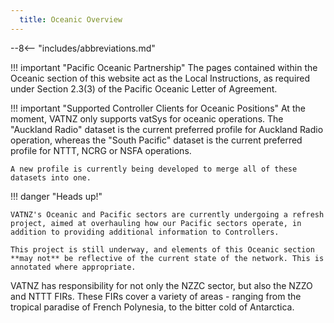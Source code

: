 ```yaml
---
  title: Oceanic Overview
---
```


--8<-- "includes/abbreviations.md"

!!! important "Pacific Oceanic Partnership"
    The pages contained within the Oceanic section of this website act as the Local Instructions, as required under Section 2.3(3) of the Pacific Oceanic Letter of Agreement.

!!! important "Supported Controller Clients for Oceanic Positions"
    At the moment, VATNZ only supports vatSys for oceanic operations. The "Auckland Radio" dataset is the current preferred profile for Auckland Radio operation, whereas the "South Pacific" dataset is the current preferred profile for NTTT, NCRG or NSFA operations.

    A new profile is currently being developed to merge all of these datasets into one.

!!! danger "Heads up!"

    VATNZ's Oceanic and Pacific sectors are currently undergoing a refresh project, aimed at overhauling how our Pacific sectors operate, in addition to providing additional information to Controllers.

    This project is still underway, and elements of this Oceanic section **may not** be reflective of the current state of the network. This is annotated where appropriate.

VATNZ has responsibility for not only the NZZC sector, but also the NZZO and NTTT FIRs. These FIRs cover a variety of areas - ranging from the tropical paradise of French Polynesia, to the bitter cold of Antarctica.
